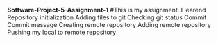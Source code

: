 **Software-Project-5-Assignment-1**
#This is my assignment.
I learend
Repository initialization
Adding files to git
Checking git status
Commit
Commit message
Creating remote repository
Adding remote repository
Pushing my local to remote repository
